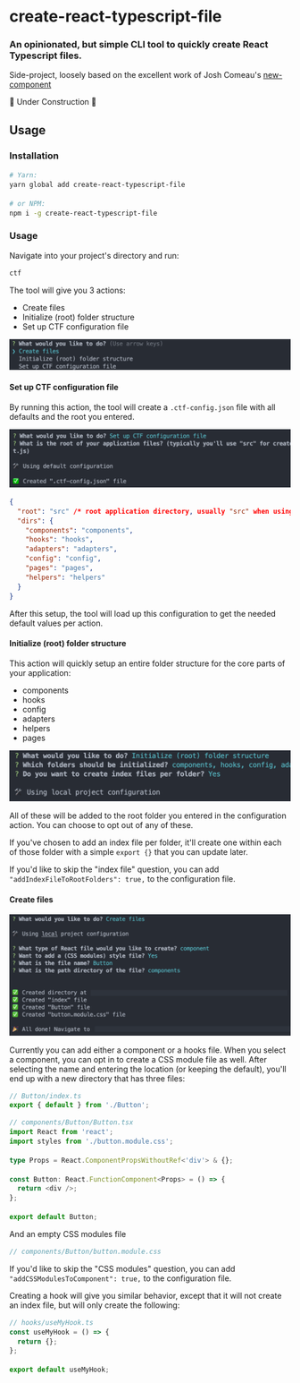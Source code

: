 # create-react-typescript-file

### An opinionated, but simple CLI tool to quickly create React Typescript files.

Side-project, loosely based on the excellent work of Josh Comeau's [new-component](https://github.com/joshwcomeau/new-component)

🚧 Under Construction 🚧

## Usage

### Installation

```bash
# Yarn:
yarn global add create-react-typescript-file

# or NPM:
npm i -g create-react-typescript-file
```

### Usage

Navigate into your project's directory and run:

```bash
ctf
```

The tool will give you 3 actions:

- Create files
- Initialize (root) folder structure
- Set up CTF configuration file

![3 actions](./media/inquiry.png)

#### Set up CTF configuration file

By running this action, the tool will create a `.ctf-config.json` file with all defaults and the root you entered.

![configuration file inquiry](./media/inquiry_setup.png)

```json
{
  "root": "src" /* root application directory, usually "src" when using create-react-app */,
  "dirs": {
    "components": "components",
    "hooks": "hooks",
    "adapters": "adapters",
    "config": "config",
    "pages": "pages",
    "helpers": "helpers"
  }
}
```

After this setup, the tool will load up this configuration to get the needed default values per action.

#### Initialize (root) folder structure

This action will quickly setup an entire folder structure for the core parts of your application:

- components
- hooks
- config
- adapters
- helpers
- pages

![initialize folders inquiry](./media/inquiry_init.png)

All of these will be added to the root folder you entered in the configuration action. You can choose to opt out of any of these.

If you've chosen to add an index file per folder, it'll create one within each of those folder with a simple `export {}` that you can update later.

If you'd like to skip the "index file" question, you can add `"addIndexFileToRootFolders": true,` to the configuration file.

#### Create files

![create files inquiry](./media/inquiry_create.png)

Currently you can add either a component or a hooks file.
When you select a component, you can opt in to create a CSS module file as well. After selecting the name and entering the location (or keeping the default), you'll end up with a new directory that has three files:

```typescript
// Button/index.ts
export { default } from './Button';
```

```typescript
// components/Button/Button.tsx
import React from 'react';
import styles from './button.module.css';

type Props = React.ComponentPropsWithoutRef<'div'> & {};

const Button: React.FunctionComponent<Props> = () => {
  return <div />;
};

export default Button;
```

And an empty CSS modules file

```typescript
// components/Button/button.module.css
```

If you'd like to skip the "CSS modules" question, you can add `"addCSSModulesToComponent": true,` to the configuration file.

Creating a hook will give you similar behavior, except that it will not create an index file, but will only create the following:

```typescript
// hooks/useMyHook.ts
const useMyHook = () => {
  return {};
};

export default useMyHook;
```
